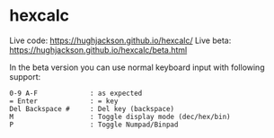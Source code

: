 # hexcalc

Live code: https://hughjackson.github.io/hexcalc/
Live beta: https://hughjackson.github.io/hexcalc/beta.html

In the beta version you can use normal keyboard input with following support:

    0-9 A-F             : as expected
    = Enter             : = key
    Del Backspace #     : Del key (backspace)
    M                   : Toggle display mode (dec/hex/bin)
    P                   : Toggle Numpad/Binpad
